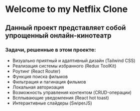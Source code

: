 # Welcome to my Netflix Clone

## Данный проект представляет собой упрощенный онлайн-кинотеатр

### Задачи, решенные в этом проекте:

- Визуально приятный и адаптивный дизайн (Tailwind CSS)
- Реализация системы избранного (Redux ToolKit)
- Роутинг (React Router)
- Функция поиска фильмов
- Фильтрация и пагинация фильмов
- Локальная авторизация
- Возможность управления контентом (CRUD-операции)
- Всплывающие уведомления (React hot toast)
- Интерактивные слайдеры (SwiperJS)
